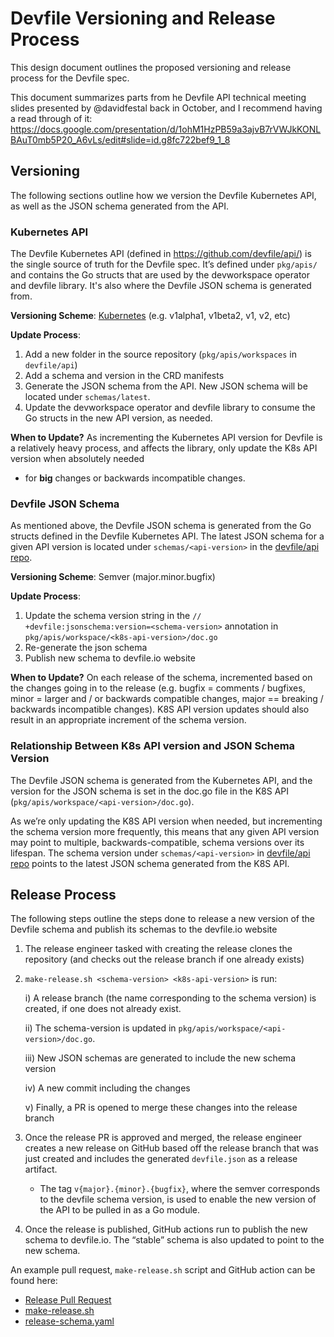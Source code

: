 # Devfile Versioning and Release Process
This design document outlines the proposed versioning and release process for the Devfile spec. 

This document summarizes parts from he Devfile API technical meeting slides presented by @davidfestal back in October, and I recommend having a read through of it: https://docs.google.com/presentation/d/1ohM1HzPB59a3ajvB7rVWJkKONLBAuT0mb5P20_A6vLs/edit#slide=id.g8fc722bef9_1_8

## Versioning

The following sections outline how we version the Devfile Kubernetes API, as well as the JSON schema generated from the API.

### Kubernetes API
The Devfile Kubernetes API (defined in https://github.com/devfile/api/) is the single source of truth for the Devfile spec. It’s defined under `pkg/apis/` and contains the Go structs that are used by the devworkspace operator and devfile library. It's also where the Devfile JSON schema is generated from. 

**Versioning Scheme**: [Kubernetes](https://kubernetes.io/docs/tasks/extend-kubernetes/custom-resources/custom-resource-definition-versioning) (e.g. v1alpha1, v1beta2, v1, v2, etc)

**Update Process**: 

   1) Add a new folder in the source repository (`pkg/apis/workspaces` in `devfile/api`)
   2) Add a schema and version in the CRD manifests
   3) Generate the JSON schema from the API. New JSON schema will be located under `schemas/latest`.
   4) Update the devworkspace operator and devfile library to consume the Go structs in the new API version, as needed.

**When to Update?**  As incrementing the Kubernetes API version for Devfile is a relatively heavy process, and affects the library, only update the K8s API version when absolutely needed 
   - for **big** changes or backwards incompatible changes.

### Devfile JSON Schema

As mentioned above, the Devfile JSON schema is generated from the Go structs defined in the Devfile Kubernetes API. The latest JSON schema for a given API version is located under `schemas/<api-version>` in the [devfile/api repo](https://github.com/devfile/api/). 

**Versioning Scheme**: Semver (major.minor.bugfix)

**Update Process**: 
  
   1) Update the schema version string in the `// +devfile:jsonschema:version=<schema-version>` annotation in `pkg/apis/workspace/<k8s-api-version>/doc.go`
   2) Re-generate the json schema
   3) Publish new schema to devfile.io website

**When to Update?** On each release of the schema, incremented based on the changes going in to the release (e.g. bugfix = comments / bugfixes, minor = larger and / or backwards compatible changes, major == breaking / backwards incompatible changes). K8S API version updates should also result in an appropriate increment of the schema version.


### Relationship Between K8s API version and JSON Schema Version

The Devfile JSON schema is generated from the Kubernetes API, and the version for the JSON schema is set in the doc.go file in the K8S API (`pkg/apis/workspace/<api-version>/doc.go`).

As we’re only updating the K8S API version when needed, but incrementing the schema version more frequently, this means that any given API version may point to multiple, backwards-compatible, schema versions over its lifespan. The schema version under `schemas/<api-version>` in [devfile/api repo](https://github.com/devfile/api/) points to the latest JSON schema generated from the K8S API.

## Release Process
The following steps outline the steps done to release a new version of the Devfile schema and publish its schemas to the devfile.io website

   1) The release engineer tasked with creating the release clones the repository (and checks out the release branch if one already exists)

   2) `make-release.sh <schema-version> <k8s-api-version>` is run:

      i) A release branch (the name corresponding to the schema version) is created, if one does not already exist.

      ii) The schema-version is updated in `pkg/apis/workspace/<api-version>/doc.go`.

      iii) New JSON schemas are generated to include the new schema version
      
      iv) A new commit including the changes

      v) Finally, a PR is opened to merge these changes into the release branch

   3) Once the release PR is approved and merged, the release engineer creates a new release on GitHub based off the release branch that was just created and includes the generated `devfile.json` as a release artifact. 
       - The tag `v{major}.{minor}.{bugfix}`, where the semver corresponds to the devfile schema version, is used to enable the new version of the API to be pulled in as a Go module.

   4) Once the release is published, GitHub actions run to publish the new schema to devfile.io. The “stable” schema is also updated to point to the new schema.

An example pull request, `make-release.sh` script and GitHub action can be found here:
- [Release Pull Request](https://github.com/johnmcollier/api/pull/7)
- [make-release.sh](https://github.com/johnmcollier/api/blob/master/make-release.sh)
- [release-schema.yaml](https://github.com/johnmcollier/api/blob/master/.github/workflows/release-schema.yaml)
